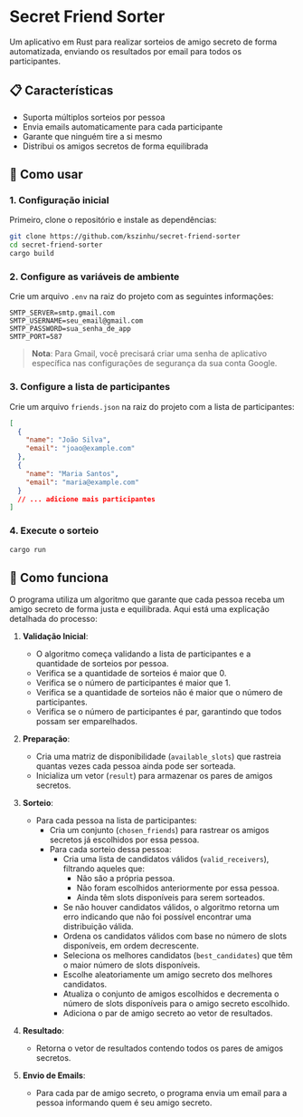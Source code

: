 # Secret Friend Sorter

Um aplicativo em Rust para realizar sorteios de amigo secreto de forma automatizada, enviando os resultados por email para todos os participantes.

## 📋 Características

- Suporta múltiplos sorteios por pessoa
- Envia emails automaticamente para cada participante
- Garante que ninguém tire a si mesmo
- Distribui os amigos secretos de forma equilibrada

## 🚀 Como usar

### 1. Configuração inicial

Primeiro, clone o repositório e instale as dependências:

```bash
git clone https://github.com/kszinhu/secret-friend-sorter
cd secret-friend-sorter
cargo build
```

### 2. Configure as variáveis de ambiente

Crie um arquivo `.env` na raiz do projeto com as seguintes informações:

```env
SMTP_SERVER=smtp.gmail.com
SMTP_USERNAME=seu_email@gmail.com
SMTP_PASSWORD=sua_senha_de_app
SMTP_PORT=587
```

> **Nota**: Para Gmail, você precisará criar uma senha de aplicativo específica nas configurações de segurança da sua conta Google.

### 3. Configure a lista de participantes

Crie um arquivo `friends.json` na raiz do projeto com a lista de participantes:

```json
[
  {
    "name": "João Silva",
    "email": "joao@example.com"
  },
  {
    "name": "Maria Santos",
    "email": "maria@example.com"
  }
  // ... adicione mais participantes
]
```

### 4. Execute o sorteio

```bash
cargo run
```

## 🎲 Como funciona

O programa utiliza um algoritmo que garante que cada pessoa receba um amigo secreto de forma justa e equilibrada. Aqui está uma explicação detalhada do processo:

1. **Validação Inicial**:

   - O algoritmo começa validando a lista de participantes e a quantidade de sorteios por pessoa.
   - Verifica se a quantidade de sorteios é maior que 0.
   - Verifica se o número de participantes é maior que 1.
   - Verifica se a quantidade de sorteios não é maior que o número de participantes.
   - Verifica se o número de participantes é par, garantindo que todos possam ser emparelhados.

2. **Preparação**:

   - Cria uma matriz de disponibilidade (`available_slots`) que rastreia quantas vezes cada pessoa ainda pode ser sorteada.
   - Inicializa um vetor (`result`) para armazenar os pares de amigos secretos.

3. **Sorteio**:

   - Para cada pessoa na lista de participantes:
     - Cria um conjunto (`chosen_friends`) para rastrear os amigos secretos já escolhidos por essa pessoa.
     - Para cada sorteio dessa pessoa:
       - Cria uma lista de candidatos válidos (`valid_receivers`), filtrando aqueles que:
         - Não são a própria pessoa.
         - Não foram escolhidos anteriormente por essa pessoa.
         - Ainda têm slots disponíveis para serem sorteados.
       - Se não houver candidatos válidos, o algoritmo retorna um erro indicando que não foi possível encontrar uma distribuição válida.
       - Ordena os candidatos válidos com base no número de slots disponíveis, em ordem decrescente.
       - Seleciona os melhores candidatos (`best_candidates`) que têm o maior número de slots disponíveis.
       - Escolhe aleatoriamente um amigo secreto dos melhores candidatos.
       - Atualiza o conjunto de amigos escolhidos e decrementa o número de slots disponíveis para o amigo secreto escolhido.
       - Adiciona o par de amigo secreto ao vetor de resultados.

4. **Resultado**:

   - Retorna o vetor de resultados contendo todos os pares de amigos secretos.

5. **Envio de Emails**:
   - Para cada par de amigo secreto, o programa envia um email para a pessoa informando quem é seu amigo secreto.
